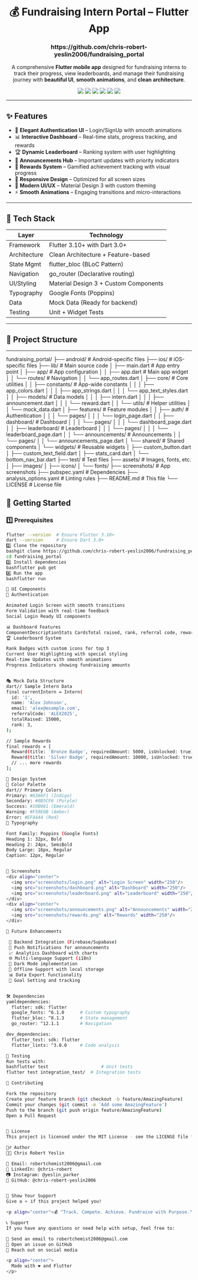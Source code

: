 <h1 align="center">💰 Fundraising Intern Portal – Flutter App</h1>
<h3 align="center">https://github.com/chris-robert-yeslin2006/fundraising_portal</h3>
<p align="center">
  A comprehensive <strong>Flutter mobile app</strong> designed for fundraising interns to track their progress, view leaderboards, and manage their fundraising journey with <strong>beautiful UI</strong>, <strong>smooth animations</strong>, and <strong>clean architecture</strong>.
</p>

<p align="center">
  <img src="https://img.shields.io/badge/Framework-Flutter-02569B?style=for-the-badge&logo=flutter" />
  <img src="https://img.shields.io/badge/Language-Dart-0175C2?style=for-the-badge&logo=dart" />
  <img src="https://img.shields.io/badge/Architecture-Clean-green?style=for-the-badge" />
  <img src="https://img.shields.io/badge/UI-Material%203-blue?style=for-the-badge&logo=material-design" />
  <img src="https://img.shields.io/badge/Fonts-Google%20Fonts-4285F4?style=for-the-badge&logo=google" />
  <img src="https://img.shields.io/badge/State-BLoC-orange?style=for-the-badge" />
</p>

---

## ✨ Features

- 🔐 **Elegant Authentication UI** – Login/SignUp with smooth animations
- 📊 **Interactive Dashboard** – Real-time stats, progress tracking, and rewards
- 🏆 **Dynamic Leaderboard** – Ranking system with user highlighting
- 📢 **Announcements Hub** – Important updates with priority indicators
- 🎁 **Rewards System** – Gamified achievement tracking with visual progress
- 📱 **Responsive Design** – Optimized for all screen sizes
- 🎨 **Modern UI/UX** – Material Design 3 with custom theming
- ⚡ **Smooth Animations** – Engaging transitions and micro-interactions

---

## 🧱 Tech Stack

| Layer          | Technology                               |
|----------------|------------------------------------------|
| Framework      | Flutter 3.10+ with Dart 3.0+           |
| Architecture   | Clean Architecture + Feature-based      |
| State Mgmt     | flutter_bloc (BLoC Pattern)             |
| Navigation     | go_router (Declarative routing)         |
| UI/Styling     | Material Design 3 + Custom Components   |
| Typography     | Google Fonts (Poppins)                  |
| Data           | Mock Data (Ready for backend)           |
| Testing        | Unit + Widget Tests                      |

---

## 📂 Project Structure


---
fundraising_portal/
├── android/                     # Android-specific files
├── ios/                         # iOS-specific files
├── lib/                         # Main source code
│   ├── main.dart               # App entry point
│   ├── app/                    # App configuration
│   │   ├── app.dart           # Main app widget
│   │   └── routes/            # Navigation
│   │       └── app_routes.dart
│   ├── core/                   # Core utilities
│   │   ├── constants/         # App-wide constants
│   │   │   ├── app_colors.dart
│   │   │   ├── app_strings.dart
│   │   │   └── app_text_styles.dart
│   │   ├── models/            # Data models
│   │   │   ├── intern.dart
│   │   │   ├── announcement.dart
│   │   │   └── reward.dart
│   │   └── utils/             # Helper utilities
│   │       └── mock_data.dart
│   ├── features/              # Feature modules
│   │   ├── auth/             # Authentication
│   │   │   └── pages/
│   │   │       └── login_page.dart
│   │   ├── dashboard/        # Dashboard
│   │   │   └── pages/
│   │   │       └── dashboard_page.dart
│   │   ├── leaderboard/      # Leaderboard
│   │   │   └── pages/
│   │   │       └── leaderboard_page.dart
│   │   └── announcements/    # Announcements
│   │       └── pages/
│   │           └── announcements_page.dart
│   └── shared/               # Shared components
│       └── widgets/          # Reusable widgets
│           ├── custom_button.dart
│           ├── custom_text_field.dart
│           ├── stats_card.dart
│           └── bottom_nav_bar.dart
├── test/                       # Test files
├── assets/                     # Images, fonts, etc.
│   ├── images/
│   ├── icons/
│   └── fonts/
├── screenshots/                # App screenshots
├── pubspec.yaml               # Dependencies
├── analysis_options.yaml     # Linting rules
├── README.md                  # This file
└── LICENSE                    # License file
## 🚀 Getting Started

### 1️⃣ Prerequisites
```bash
flutter --version  # Ensure Flutter 3.10+
dart --version     # Ensure Dart 3.0+
2️⃣ Clone the repository
bashgit clone https://github.com/chris-robert-yeslin2006/fundraising_portal.git
cd fundraising_portal
3️⃣ Install dependencies
bashflutter pub get
4️⃣ Run the app
bashflutter run

🎨 UI Components
🔑 Authentication

Animated Login Screen with smooth transitions
Form Validation with real-time feedback
Social Login Ready UI components

📊 Dashboard Features
ComponentDescriptionStats CardsTotal raised, rank, referral code, rewardsProgress BarsVisual fundraising progress trackingRewards GalleryUnlocked achievements with animationsQuick ActionsEasy access to key features
🏆 Leaderboard System

Rank Badges with custom icons for top 3
Current User Highlighting with special styling
Real-time Updates with smooth animations
Progress Indicators showing fundraising amounts


🎭 Mock Data Structure
dart// Sample Intern Data
final currentIntern = Intern(
  id: '1',
  name: 'Alex Johnson',
  email: 'alex@example.com',
  referralCode: 'ALEX2025',
  totalRaised: 15000,
  rank: 3,
);

// Sample Rewards
final rewards = [
  Reward(title: 'Bronze Badge', requiredAmount: 5000, isUnlocked: true),
  Reward(title: 'Silver Badge', requiredAmount: 10000, isUnlocked: true),
  // ... more rewards
];

🎨 Design System
🌈 Color Palette
dart// Primary Colors
Primary: #6366F1 (Indigo)
Secondary: #8B5CF6 (Purple)
Success: #10B981 (Emerald)
Warning: #F59E0B (Amber)
Error: #EF4444 (Red)
📝 Typography

Font Family: Poppins (Google Fonts)
Heading 1: 32px, Bold
Heading 2: 24px, SemiBold
Body Large: 16px, Regular
Caption: 12px, Regular


📱 Screenshots
<div align="center">
  <img src="screenshots/login.png" alt="Login Screen" width="250"/>
  <img src="screenshots/dashboard.png" alt="Dashboard" width="250"/>
  <img src="screenshots/leaderboard.png" alt="Leaderboard" width="250"/>
</div>
<div align="center">
  <img src="screenshots/announcements.png" alt="Announcements" width="250"/>
  <img src="screenshots/rewards.png" alt="Rewards" width="250"/>
</div>

🚀 Future Enhancements

 🔌 Backend Integration (Firebase/Supabase)
 🔔 Push Notifications for announcements
 📈 Analytics Dashboard with charts
 🌐 Multi-language Support (i18n)
 🌙 Dark Mode implementation
 💾 Offline Support with local storage
 📊 Data Export functionality
 🎯 Goal Setting and tracking


🛠️ Dependencies
yamldependencies:
  flutter: sdk: flutter
  google_fonts: ^6.1.0      # Custom typography
  flutter_bloc: ^8.1.3      # State management
  go_router: ^12.1.1        # Navigation

dev_dependencies:
  flutter_test: sdk: flutter
  flutter_lints: ^3.0.0     # Code analysis

🧪 Testing
Run tests with:
bashflutter test                    # Unit tests
flutter test integration_test/  # Integration tests

🤝 Contributing

Fork the repository
Create your feature branch (git checkout -b feature/AmazingFeature)
Commit your changes (git commit -m 'Add some AmazingFeature')
Push to the branch (git push origin feature/AmazingFeature)
Open a Pull Request


📄 License
This project is licensed under the MIT License - see the LICENSE file for details.

🙋‍♂️ Author
👨‍💻 Chris Robert Yeslin

📧 Email: robertchemist2006@gmail.com
💼 LinkedIn: @chris-robert
📷 Instagram: @yeslin_parker
🐙 GitHub: @chris-robert-yeslin2006


🌟 Show Your Support
Give a ⭐️ if this project helped you!

<p align="center">💰 "Track. Compete. Achieve. Fundraise with Purpose." 🚀</p>

📞 Support
If you have any questions or need help with setup, feel free to:

📧 Send an email to robertchemist2006@gmail.com
🐛 Open an issue on GitHub
💬 Reach out on social media

<p align="center">
  Made with ❤️ and Flutter
</p>
```

